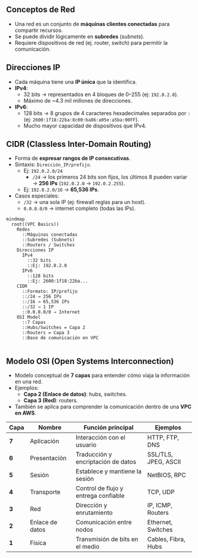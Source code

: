
## Conceptos de Red

- Una red es un conjunto de **máquinas clientes conectadas** para compartir recursos.
- Se puede dividir lógicamente en **subredes** (_subnets_).
- Requiere dispositivos de red (ej. router, switch) para permitir la comunicación.

## Direcciones IP

- Cada máquina tiene una **IP única** que la identifica.
- **IPv4**:
    - 32 bits → representados en 4 bloques de 0–255 (ej: `192.0.2.0`).
    - Máximo de ~4.3 mil millones de direcciones.
- **IPv6**:
    - 128 bits → 8 grupos de 4 caracteres hexadecimales separados por `:` (ej: `2600:1f18:22ba:8c00:ba86:a05e:a5ba:00FF`).
    - Mucho mayor capacidad de dispositivos que IPv4.
## CIDR (Classless Inter-Domain Routing)

- Forma de **expresar rangos de IP consecutivas**.
- Sintaxis: `Dirección_IP/prefijo`.
    - Ej: `192.0.2.0/24`
        - `/24` → los primeros 24 bits son fijos, los últimos 8 pueden variar → **256 IPs** (`192.0.2.0` → `192.0.2.255`).
    - Ej: `192.0.2.0/16` → **65,536 IPs**.
- Casos especiales:
    - `/32` → una sola IP (ej: firewall reglas para un host).
    - `0.0.0.0/0` → internet completo (todas las IPs).


```mermaid
mindmap
  root((VPC Basics))
    Redes
      ::Máquinas conectadas
      ::Subredes (Subnets)
      ::Routers / Switches
    Direcciones IP
      IPv4
        ::32 bits
        ::Ej: 192.0.2.0
      IPv6
        ::128 bits
        ::Ej: 2600:1f18:22ba...
    CIDR
      ::Formato: IP/prefijo
      ::/24 → 256 IPs
      ::/16 → 65,536 IPs
      ::/32 → 1 IP
      ::0.0.0.0/0 → Internet
    OSI Model
      ::7 Capas
      ::Hubs/Switches = Capa 2
      ::Routers = Capa 3
      ::Base de comunicación en VPC
      
````


## Modelo OSI (Open Systems Interconnection)

- Modelo conceptual de **7 capas** para entender cómo viaja la información en una red.
- Ejemplos:
    - **Capa 2 (Enlace de datos)**: hubs, switches.      
    - **Capa 3 (Red)**: routers.
- También se aplica para comprender la comunicación dentro de una **VPC en AWS**.

|Capa|Nombre|Función principal|Ejemplos|
|---|---|---|---|
|**7**|Aplicación|Interacción con el usuario|HTTP, FTP, DNS|
|**6**|Presentación|Traducción y encriptación de datos|SSL/TLS, JPEG, ASCII|
|**5**|Sesión|Establece y mantiene la sesión|NetBIOS, RPC|
|**4**|Transporte|Control de flujo y entrega confiable|TCP, UDP|
|**3**|Red|Dirección y enrutamiento|IP, ICMP, Routers|
|**2**|Enlace de datos|Comunicación entre nodos|Ethernet, Switches|
|**1**|Física|Transmisión de bits en el medio|Cables, Fibra, Hubs|